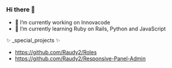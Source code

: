 ### Hi there 👋
- 🔭 I’m currently working on Innovacode
- 🌱 I’m currently learning Ruby on Rails, Python and JavaScript

✨ _special_projects ✨
- https://github.com/Raudy2/Roles
- https://github.com/Raudy2/Responsive-Panel-Admin
<!--
**Raudy2/Raudy2** is a ✨ _special_ ✨ repository because its `README.md` (this file) appears on your GitHub profile.

Here are some ideas to get you started:

- 🔭 I’m currently working on ...
- 🌱 I’m currently learning ...
- 👯 I’m looking to collaborate on ...
- 🤔 I’m looking for help with ...
- 💬 Ask me about ...
- 📫 How to reach me: ...
- 😄 Pronouns: ...
- ⚡ Fun fact: ...
-->
